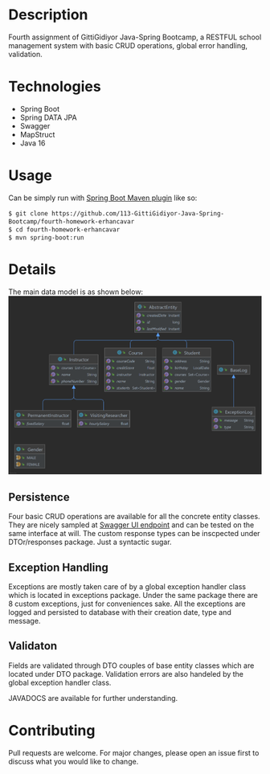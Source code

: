 # Description
Fourth assignment of GittiGidiyor Java-Spring Bootcamp, a RESTFUL school management system with basic
CRUD operations, global error handling, validation.
# Technologies
- Spring Boot
- Spring DATA JPA
- Swagger
- MapStruct
- Java 16
# Usage
Can be simply run with [Spring Boot Maven plugin](https://docs.spring.io/spring-boot/docs/current/reference/html/build-tool-plugins-maven-plugin.html) like so:

```shell
$ git clone https://github.com/113-GittiGidiyor-Java-Spring-Bootcamp/fourth-homework-erhancavar
$ cd fourth-homework-erhancavar
$ mvn spring-boot:run
```

# Details
The main data model is as shown below:
[![model-diagram](model-diagram.png)](model-diagram.png)
## Persistence
Four basic CRUD operations are available for all the concrete entity classes. They are nicely sampled at [Swagger UI endpoint](http://localhost:8080/swagger-ui.html) and can be tested on the same interface at will.
The custom response types can be inscpected under DTOr/responses package. Just a syntactic sugar.
## Exception Handling
Exceptions are mostly taken care of by a global exception handler class which is located in exceptions package.
Under the same package there are 8 custom exceptions, just for conveniences sake. All the exceptions are logged and
persisted to database with their creation date, type and message.
## Validaton
Fields are validated through DTO couples of base entity classes which are located under DTO package.
Validation errors are also handeled by the global exception handler class.

JAVADOCS are available for further understanding.

# Contributing
Pull requests are welcome. For major changes, please open an issue first to discuss what you would like to change.
